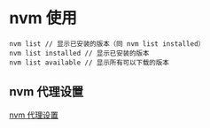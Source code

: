 # nvm 使用

```shell
nvm list // 显示已安装的版本（同 nvm list installed）
nvm list installed // 显示已安装的版本
nvm list available // 显示所有可以下载的版本
```

## nvm 代理设置

[nvm 代理设置](https://juejin.cn/post/7011398696999288839)
